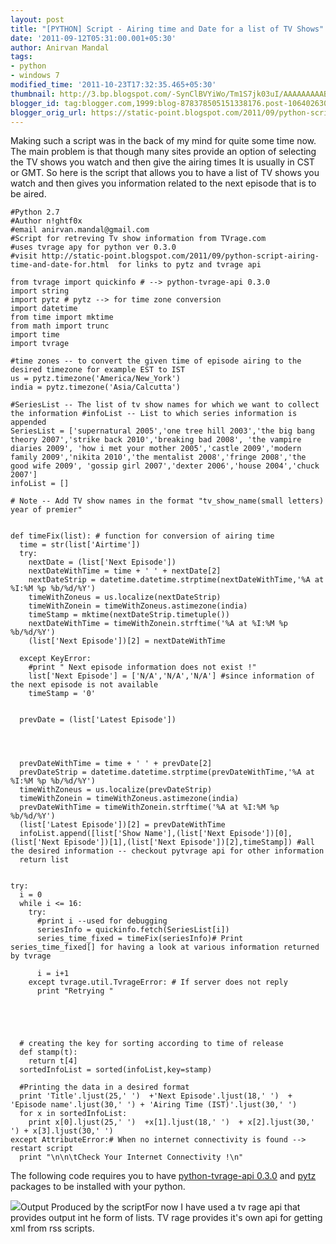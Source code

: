 ```yaml
---
layout: post
title: "[PYTHON] Script - Airing time and Date for a list of TV Shows"
date: '2011-09-12T05:31:00.001+05:30'
author: Anirvan Mandal
tags:
- python
- windows 7
modified_time: '2011-10-23T17:32:35.465+05:30'
thumbnail: http://3.bp.blogspot.com/-SynClBVYiWo/Tm1S7jk03uI/AAAAAAAAABU/mB1CG6UQPdw/s72-c/op.jpg
blogger_id: tag:blogger.com,1999:blog-878378505151338176.post-106402630912885527
blogger_orig_url: https://static-point.blogspot.com/2011/09/python-script-airing-time-and-date-for.html
---
```


Making such a script was in the back of my mind for quite some time now. The main problem is that though many sites provide an option of selecting the TV shows you watch and then give the airing times It is usually in CST or GMT. So here is the script that allows you to have a list of TV shows you watch and then gives you information related to the next episode that is to be aired.

    
    #Python 2.7
    #Author n!ghtf0x
    #email anirvan.mandal@gmail.com
    #Script for retreving Tv show information from TVrage.com
    #uses tvrage apy for python ver 0.3.0
    #visit http://static-point.blogspot.com/2011/09/python-script-airing-time-and-date-for.html  for links to pytz and tvrage api
    
    from tvrage import quickinfo # --> python-tvrage-api 0.3.0 
    import string
    import pytz # pytz --> for time zone conversion
    import datetime
    from time import mktime
    from math import trunc
    import time
    import tvrage
    
    #time zones -- to convert the given time of episode airing to the desired timezone for example EST to IST
    us = pytz.timezone('America/New_York')
    india = pytz.timezone('Asia/Calcutta')
    
    #SeriesList -- The list of tv show names for which we want to collect the information #infoList -- List to which series information is appended
    SeriesList = ['supernatural 2005','one tree hill 2003','the big bang theory 2007','strike back 2010','breaking bad 2008', 'the vampire diaries 2009', 'how i met your mother 2005','castle 2009','modern family 2009','nikita 2010','the mentalist 2008','fringe 2008','the good wife 2009', 'gossip girl 2007','dexter 2006','house 2004','chuck 2007']  
    infoList = []
    
    # Note -- Add TV show names in the format "tv_show_name(small letters) year of premier"
    
    
    def timeFix(list): # function for conversion of airing time
      time = str(list['Airtime'])
      try:
        nextDate = (list['Next Episode'])
        nextDateWithTime = time + ' ' + nextDate[2]
        nextDateStrip = datetime.datetime.strptime(nextDateWithTime,'%A at %I:%M %p %b/%d/%Y')
        timeWithZoneus = us.localize(nextDateStrip)
        timeWithZonein = timeWithZoneus.astimezone(india)
        timeStamp = mktime(nextDateStrip.timetuple())
        nextDateWithTime = timeWithZonein.strftime('%A at %I:%M %p %b/%d/%Y')
        (list['Next Episode'])[2] = nextDateWithTime
    
      except KeyError:
        #print " Next episode information does not exist !" 
        list['Next Episode'] = ['N/A','N/A','N/A'] #since information of the next episode is not available
        timeStamp = '0'
    
    
      prevDate = (list['Latest Episode'])
    
    
    
    
      prevDateWithTime = time + ' ' + prevDate[2]
      prevDateStrip = datetime.datetime.strptime(prevDateWithTime,'%A at %I:%M %p %b/%d/%Y')
      timeWithZoneus = us.localize(prevDateStrip)
      timeWithZonein = timeWithZoneus.astimezone(india)
      prevDateWithTime = timeWithZonein.strftime('%A at %I:%M %p %b/%d/%Y')
      (list['Latest Episode'])[2] = prevDateWithTime
      infoList.append([list['Show Name'],(list['Next Episode'])[0],(list['Next Episode'])[1],(list['Next Episode'])[2],timeStamp]) #all the desired information -- checkout pytvrage api for other information
      return list
    
    
    try:
      i = 0
      while i <= 16:
        try:
          #print i --used for debugging
          seriesInfo = quickinfo.fetch(SeriesList[i])
          series_time_fixed = timeFix(seriesInfo)# Print series_time_fixed[] for having a look at various information returned by tvrage
    
          i = i+1
        except tvrage.util.TvrageError: # If server does not reply 
          print "Retrying " 
    
    
    
    
    
      # creating the key for sorting according to time of release  
      def stamp(t):
        return t[4]
      sortedInfoList = sorted(infoList,key=stamp)
    
      #Printing the data in a desired format
      print 'Title'.ljust(25,' ')  +'Next Episode'.ljust(18,' ')  + 'Episode name'.ljust(30,' ') + 'Airing Time (IST)'.ljust(30,' ') 
      for x in sortedInfoList:
        print x[0].ljust(25,' ')  +x[1].ljust(18,' ')  + x[2].ljust(30,' ') + x[3].ljust(30,' ')
    except AttributeError:# When no internet connectivity is found --> restart script
      print "\n\n\tCheck Your Internet Connectivity !\n"
    
    

The following code requires you to have [python-tvrage-api 0.3.0](http://pypi.python.org/pypi/python-tvrage/0.3.0) and [pytz](http://pytz.sourceforge.net/) packages to be installed with your python.

[![](http://3.bp.blogspot.com/-SynClBVYiWo/Tm1S7jk03uI/AAAAAAAAABU/mB1CG6UQPdw/s640/op.jpg)](http://3.bp.blogspot.com/-SynClBVYiWo/Tm1S7jk03uI/AAAAAAAAABU/mB1CG6UQPdw/s1600/op.jpg)Output Produced by the scriptFor now I have used a tv rage api that provides output int he form of lists. TV rage provides it's own api for getting xml from rss scripts. 
